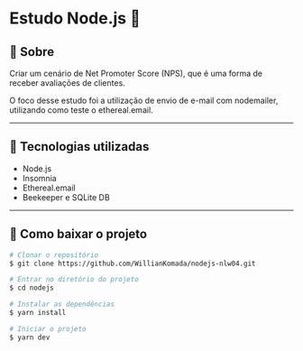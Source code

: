 # Estudo Node.js 🚀

## 📝 Sobre

<p>
  Criar um cenário de Net Promoter Score (NPS), que é uma forma de receber avaliações de clientes.
</p>
<p>
  O foco desse estudo foi a utilização de envio de e-mail com nodemailer, utilizando como teste o ethereal.email.
</p>


---

## 🚀 Tecnologias utilizadas

- Node.js
- Insomnia
- Ethereal.email
- Beekeeper e SQLite DB


---

## 📁 Como baixar o projeto

```bash
# Clonar o repositório
$ git clone https://github.com/WillianKomada/nodejs-nlw04.git

# Entrar no diretório do projeto
$ cd nodejs

# Instalar as dependências
$ yarn install

# Iniciar o projeto
$ yarn dev
```